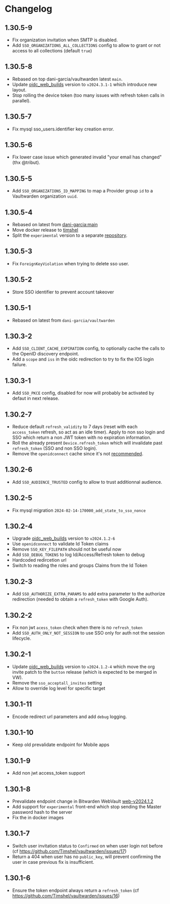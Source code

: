 # Changelog

## 1.30.5-9

  - Fix organization invitation when SMTP is disabled.
  - Add `SSO_ORGANIZATIONS_ALL_COLLECTIONS` config to allow to grant or not access to all collections (default `true`)

## 1.30.5-8

  - Rebased on top dani-garcia/vaultwarden latest `main`.
  - Update [oidc_web_builds](https://github.com/Timshel/oidc_web_builds) version to `v2024.3.1-1` which introduce new layout.
  - Stop rolling the device token (too many issues with refresh token calls in parallel).

## 1.30.5-7

  - Fix mysql sso_users.identifier key creation error.

## 1.30.5-6

  - Fix lower case issue which generated invalid "your email has changed" (thx @tribut).

## 1.30.5-5

  - Add `SSO_ORGANIZATIONS_ID_MAPPING` to map a Provider group `id` to a Vaultwarden organization `uuid`.

## 1.30.5-4

  - Rebased on latest from [dani-garcia:main](https://github.com/dani-garcia/vaultwarden/tree/main)
  - Move docker release to [timshel](https://hub.docker.com/repository/docker/timshel/vaultwarden/general)
  - Split the `experimental` version to a separate [repository](https://hub.docker.com/repository/docker/timshel/oidcwarden/general).

## 1.30.5-3

  - Fix `ForeignKeyViolation` when trying to delete sso user.

## 1.30.5-2

  - Store SSO identifier to prevent account takeover

## 1.30.5-1

  - Rebased on latest from `dani-garcia/vaultwarden`

## 1.30.3-2

  - Add `SSO_CLIENT_CACHE_EXPIRATION` config, to optionally cache the calls to the OpenID discovery endpoint.
  - Add a `scope` and `iss` in the oidc redirection to try to fix the IOS login failure.

## 1.30.3-1

  - Add `SSO_PKCE` config, disabled for now will probably be activated by defaut in next release.

## 1.30.2-7

 - Reduce default `refresh_validity` to 7 days (reset with each `access_token` refresh, so act as an idle timer).
   Apply to non sso login and SSO which return a non JWT token with no expiration information.
 - Roll the already present `Device.refresh_token` which will invalidate past `refresh_token` (SSO and non SSO login).
 - Remove the `openidconnect` cache since it's not [recommended](https://github.com/ramosbugs/openidconnect-rs/issues/25).

## 1.30.2-6

 - Add `SSO_AUDIENCE_TRUSTED` config to allow to trust additionnal audience.

## 1.30.2-5

 - Fix mysql migration `2024-02-14-170000_add_state_to_sso_nonce`

## 1.30.2-4

 - Upgrade [oidc_web_builds](https://github.com/Timshel/oidc_web_builds) version to `v2024.1.2-6`
 - Use `openidconnect` to validate Id Token claims
 - Remove `SSO_KEY_FILEPATH` should not be useful now
 - Add `SSO_DEBUG_TOKENS` to log Id/Access/Refresh token to debug
 - Hardcoded redircetion url
 - Switch to reading the roles and groups Claims from the Id Token

## 1.30.2-3

 - Add `SSO_AUTHORIZE_EXTRA_PARAMS` to add extra parameter to the authorize redirection (needed to obtain a `refresh_token` with Google Auth).

## 1.30.2-2

 - Fix non jwt `acess_token` check when there is no `refresh_token`
 - Add `SSO_AUTH_ONLY_NOT_SESSION` to use SSO only for auth not the session lifecycle.

## 1.30.2-1

 - Update [oidc_web_builds](https://github.com/Timshel/oidc_web_builds) version to `v2024.1.2-4` which move the org invite patch to the `button` release (which is expected to be merged in VW).
 - Remove the `sso_acceptall_invites` setting
 - Allow to override log level for specific target

## 1.30.1-11

 - Encode redirect url parameters and add `debug` logging.

## 1.30.1-10

 - Keep old prevalidate endpoint for Mobile apps

## 1.30.1-9

 - Add non jwt access_token support

## 1.30.1-8

 - Prevalidate endpoint change in Bitwarden WebVault [web-v2024.1.2](https://github.com/bitwarden/clients/tree/web-v2024.1.2/apps/web)
 - Add support for `experimental` front-end which stop sending the Master password hash to the server
 - Fix the in docker images

## 1.30.1-7

 - Switch user invitation status to `Confirmed` on when user login not before (cf https://github.com/Timshel/vaultwarden/issues/17)
 - Return a 404 when user has no `public_key`, will prevent confirming the user in case previous fix is insufficient.

## 1.30.1-6

 - Ensure the token endpoint always return a `refresh_token` (cf https://github.com/Timshel/vaultwarden/issues/16)
